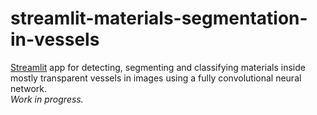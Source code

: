 # streamlit-materials-segmentation-in-vessels
[Streamlit](https://streamlit.io/) app for detecting, segmenting and classifying materials inside mostly transparent vessels in images using a fully convolutional neural network.  
*Work in progress.*
